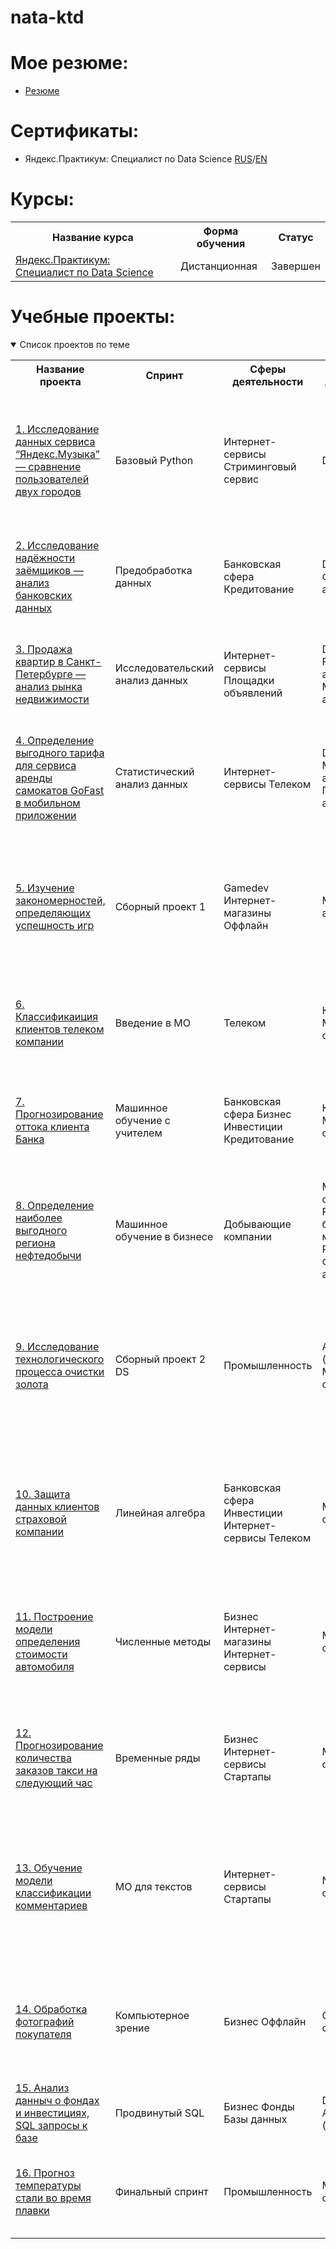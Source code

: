 # nata-ktd
# Мое резюме:
- [Резюме](https://github.com/nataktd/nata-ktd/blob/main/%D0%91%D0%B0%D0%B7%D0%B0%D1%80%D0%B5%D0%BD%D0%BA%D0%BE%20%D0%9D%D0%B0%D1%82%D0%B0%D0%BB%D0%B8%D1%8F%20%D1%80%D0%B5%D0%B7%D1%8E%D0%BC%D0%B5.pdf)

# Сертификаты:
 - Яндекс.Практикум: Специалист по Data Science [RUS](https://github.com/nataktd/nata-ktd/blob/main/%D0%91%D0%B0%D0%B7%D0%B0%D1%80%D0%B5%D0%BD%D0%BA%D0%BE%20%D0%9D%D0%B0%D1%82%D0%B0%D0%BB%D0%B8%D1%8F%20%D0%9F%D0%B5%D1%82%D1%80%D0%BE%D0%B2%D0%BD%D0%B0_20232DSB00085%20%D1%81%D0%B5%D1%80%D1%82%D0%B8%D1%84%D0%B8%D0%BA%D0%B0%D1%82.pdf)/[EN](https://github.com/nataktd/nata-ktd/blob/main/Nataliia%20Bazarenko_20232DSB00085%20%D1%81%D1%80%D0%B5%D1%82%D0%B8%D1%84%D0%B8%D0%BA%D0%B0%D1%82.pdf)

 # Курсы:
<table>
<tr>
  <th>Название курса</th>
  <th>Форма обучения</th>
  <th>Статус</th>
<tr>
  <td><a href = "https://practicum.yandex.ru/data-science-bootcamp/">Яндекс.Практикум: Специалист по Data Science</a></td>
  <td>Дистанционная</td>
  <td>Завершен</td>
</table>

# Учебные проекты:

<details open>
  <summary>Список проектов по теме</summary>
<table>
<tr>
  <th>Название проекта</th>
  <th>Спринт</th>
  <th>Сферы деятельности</th>
  <th>Направление деятельности</th>
  <th>Навыки и инструменты</th>
  <th>Задачи проекта</th>
</tr> 

<tr>
  <td><a href = "https://github.com/nataktd/yandex-music/blob/main/YandexMusic.ipynb">1. Исследование данных сервиса “Яндекс.Музыка” — сравнение пользователей двух городов</a></td>
  <td>Базовый Python</td>
  <td>Интернет-сервисы
  Стриминговый сервис</td>
  <td>Data Analyst</td>
  <td>Pandas, Python</td>
  <td>На реальных данных Яндекс.Музыки c помощью библиотеки Pandas и её возможностей проверить данные и сравнить поведение и предпочтения пользователей двух столиц — Москвы и Санкт-Петербурга.</td> 
</tr>

<tr>
  <td><a href = "https://github.com/nataktd/borrower-reliability/blob/main/Reliability%20of%20the%20borrower.ipynb">2. Исследование надёжности заёмщиков — анализ банковских данных</a></td>
  <td>Предобработка данных</td>
  <td>Банковская сфера
   Кредитование</td>
  <td>Data Analyst
   Финансовый аналитик</td>
  <td>Pandas
   Python
    предобработка данных</td>
  <td>На основе статистики о платёжеспособности клиентов исследовать влияет ли семейное положение и количество детей клиента на факт возврата кредита в срок.</td> 
</tr>

<tr>
  <td><a href = "https://github.com/nataktd/apartment-price-analysis/blob/main/Apartments%20for%20sell.ipynb">3. Продажа квартир в Санкт-Петербурге — анализ рынка недвижимости</a></td>
  <td>Исследовательский анализ данных</td>
  <td>Интернет-сервисы
   Площадки объявлений</td>
  <td>Data Analyst
  Fraud-аналитик
  Маркетинг-аналитик</td>
  <td>Matplotlib
  Pandas
  Python
  визуализация данных
  исследовательский анализ данных
  предобработка данных</td>
  <td>Используя данные сервиса Яндекс.Недвижимость, определить рыночную стоимость объектов недвижимости и типичные параметры квартир.</td>  
</tr>

<tr>
  <td><a href = "https://github.com/nataktd/apartment-price-analysis/blob/main/Apartments%20for%20sell.ipynb">4. Определение выгодного тарифа для сервиса аренды самокатов GoFast в мобильном приложении</a></td>
  <td>Статистический анализ данных</td>
  <td>Интернет-сервисы
  Телеком</td>
  <td>Data Analyst
  Маркетинг-аналитик
  Продуктовый аналитик</td>
  <td>Matplotlib
  NumPy
  Pandas
  Python
  SciPy
  описательная статистика
  проверка статистических гипотез</td>
  <td>На основе данных данные популярного сервиса аренды самокатов GoFast проанализировать поведение клиентов, проверьте некоторые гипотезы, дать рекоментации.</td>  
</tr>

<tr>
  <td><a href = "https://github.com/nataktd/game-success-analysis/blob/main/Games%20raiting.ipynb">5. Изучение закономерностей, определяющих успешность игр</a></td>
  <td>Сборный проект 1</td>
  <td>Gamedev
  Интернет-магазины
  Оффлайн</td>
  <td>Маркетинг-аналитик</td>
  <td>Matplotlib
  NumPy
  Pandas
  Python
  визуализация данных
  исследовательский анализ данных
  описательная статистика
  предобработка данных
  проверка статистических гипотез</td>
  <td>Используя исторические данные о продажах компьютерных игр, оценки пользователей и экспертов, жанры и платформы, выявить закономерности, определяющие успешность игры.</td>  
</tr>

<tr>
  <td><a href = "https://github.com/nataktd/tariff-recommendation-system/blob/main/Recomendational%20system%20for%20tariifs.ipynb">6. Классификаиция клиентов телеком компании</a></td>
  <td>Введение в МО</td>
  <td>Телеком</td>
  <td>Классификация
  Машинное обучение</td>
  <td>Matplotlib
  Pandas
  Python
  Scikit-learn</td>
  <td>На основе данных о поведении клиентов, построить модель для задачи классификации, которая выберет подходящий тариф.</td>  
</tr>

<tr>
  <td><a href = "https://github.com/nataktd/customer-churn-forecasting-model/blob/main/Borrowers%20risk%20of%20defaulting.ipynb">7. Прогнозирование оттока клиента Банка</a></td>
  <td>Машинное обучение с учителем</td>
  <td>Банковская сфера
  Бизнес
  Инвестиции
  Кредитование</td>
  <td>Классификация
  Машинное обучение</td>
  <td>Matplotlib
  Pandas
  Python
  Scikit-learn</td>
  <td>На основе данных о клиентах банка нужно спрогнозировать, уйдёт клиент из банка в ближайшее время или нет.Постоить модель с предельно большим значением F1-меры (до 0.59).</td>  
</tr>

<tr>
  <td><a href = "https://github.com/nataktd/forecasting-model-optimal-oil-region/blob/main/Oil%20well%20selection.ipynb">8. Определение наиболее выгодного региона нефтедобычи</a></td>
  <td>Машинное обучение в бизнесе</td>
  <td>Добывающие компании</td>
  <td>Машинное обучение
  Разработка бизнес-модели
  Регррессия
  Финансовый аналитик</td>
  <td>Pandas
  Scikit-learn
  бутстреп</td>
  <td>Необходимо построитть модель для определения региона, где добыча нефти принесёт наибольшую прибыль. Проанализировать возможную прибыль и риски.</td>  
</tr>

<tr>
  <td><a href = "https://github.com/nataktd/gold-recovery-predictor-model/blob/main/metal_processing.%20final.ipynb">9. Исследование технологического процесса очистки золота</a></td>
  <td>Сборный проект 2 DS</td>
  <td>Промышленность</td>
  <td>Аналитик (универсал)
  Машинное обучение</td>
  <td>Matplotlib
  NumPy
  Pandas
  Python
  Scikit-learn
  исследовательский анализ данных</td>
  <td>Необходимо смоделировать процесс восстановления золота из золотосодержащей руды.
  Модель должна предсказать коэффициент восстановления золота из золотосодержащей руды,
  поможет оптимизировать производство, чтобы не запускать предприятие с убыточными характеристиками.</td>  
</tr>

<tr>
  <td><a href = "https://github.com/nataktd/confidential-data-transformation/blob/main/Transformation%20of%20personal%20data.ipynb">10. Защита данных клиентов страховой компании</a></td>
  <td>Линейная алгебра</td>
  <td>Банковская сфера
  Инвестиции
  Интернет-сервисы
  Телеком</td>
  <td>Машинное обучение</td>
  <td>NumPy
  Python
  Scikit-learn</td>
  <td>Разработка модели анонимизации персональных данных. Необходимо защитить данные о клиентах компании, чтобы при преобразовании данных качество моделей машинного обучения не ухудшилось.</td>  
</tr>

<tr>
  <td><a href = "https://github.com/nataktd/vehicle-value-estimation-model/blob/main/Car%20price%20prediction.ipynb">11. Построение модели определения стоимости автомобиля</a></td>
  <td>Численные методы</td>
  <td>Бизнес
  Интернет-магазины
  Интернет-сервисы</td>
  <td>Машинное обучение</td>
  <td>Pandas
  Python
  lightgbm</td>
  <td>На основе данных о технических характеристиках, комплектации и ценах других автомобилей разработать систему рекомендации (построить модель) определения стоимости автомобиля на основе его описания.</td>  
</tr>

<tr>
  <td><a href = "https://github.com/nataktd/taxi-booking-hourly-forecast/blob/main/Taxi%20orders%20forecast.ipynb">12. Прогнозирование количества заказов такси на следующий час</a></td>
  <td>Временные ряды</td>
  <td>Бизнес
  Интернет-сервисы
  Стартапы</td>
  <td>Машинное обучение</td>
  <td>Pandas
  Python
  Scikit-learn
  statsmodels</td>
  <td>Необходимо постройте модель предсказания количества заказов такси в аэропортах на следующий час.Значение метрики RMSE на тестовой выборке должно быть не больше 48.</td>  
</tr>

<tr>
  <td><a href = "https://github.com/nataktd/comment-tone-classifier-model/blob/main/Text%20analysis%20(toxic%20comments).ipynb">13. Обучение модели классификации комментариев</a></td>
  <td>МО для текстов</td>
  <td>Интернет-сервисы
  Стартапы</td>
  <td>NLP
  Машинное обучение</td>
  <td> Pandas
  Python
  nltk
  tf-idf</td>
  <td>Определение токсичности комментарии.Необходимо подготовить и обучить модель классифицировать комментарии на позитивные и негативные.Модель должна показать значение метрики качества F1 не меньше 0.75.</td>  
</tr>

<tr>
  <td><a href = "https://github.com/nataktd/photo-age-classifier/blob/main/Age%20prediction.ipynb">14. Обработка фотографий покупателя</td>
  <td>Компьютерное зрение</td>
  <td>Бизнес
  Оффлайн</td>
  <td>CV
  Машинное обучение</td>
  <td> Keras
  Python</td>
  <td>Определение возраста по фотографии. Создать модель машинного обучения, которая по фотографии человека определит его приблизительный возраст. Метрика качества модели MAE < 8.</td>  
</tr>

<tr>
  <td><a href = "https://github.com/nataktd/portfolio-nsights-sql/blob/main/SQL%20%D0%B7%D0%B0%D0%BF%D1%80%D0%BE%D1%81%D1%8B.ipynb">15. Анализ данныч о фондах и инвестициях,  SQL запросы к базе</td>
  <td>Продвинутый SQL</td>
  <td>Бизнес
  Фонды
  Базы данных</td>
  <td>Data Analyst
  Аналитик (универсал)</td>
  <td> SQL</td>
  <td>Написать SQL запросы к базе данных.</td>  
</tr>

<tr>
  <td><a href = "https://github.com/nataktd/alloy-heat-prediction-model/blob/main/Steel%20temperature%20prediction.ipynb">16. Прогноз температуры стали во время плавки</td>
  <td>Финальный спринт</td>
  <td>Промышленность</td>
  <td>Машинное обучение</td>
  <td> Matplotlib
  Pandas
  Python
  Scikit-learn
  исследовательский анализ данных
  классификация</td>
  <td>Необходимо разработать и использовать модель, которая будет способна предсказывать температуру стали в ходе её обработки. Значение метрики МАЕ < 6,8</td>  
</tr>
</table>
</details>




